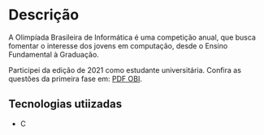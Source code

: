 # Descrição
<p>A Olimpíada Brasileira de Informática é uma competição anual, que busca fomentar o interesse dos jovens em computação, desde o Ensino Fundamental à Graduação. </p>
<p>Participei da edição de 2021 como estudante universitária. Confira as questões da primeira fase em:  
<a href="https://olimpiada.ic.unicamp.br/static/extras/obi2021/provas/ProvaOBI2021_f1ps.pdf"  >PDF OBI</a>.
</p>

## Tecnologias utiizadas
- C

